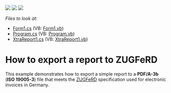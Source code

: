 <!-- default badges list -->
![](https://img.shields.io/endpoint?url=https://codecentral.devexpress.com/api/v1/VersionRange/128597453/15.1.8%2B)
[![](https://img.shields.io/badge/Open_in_DevExpress_Support_Center-FF7200?style=flat-square&logo=DevExpress&logoColor=white)](https://supportcenter.devexpress.com/ticket/details/T234531)
[![](https://img.shields.io/badge/📖_How_to_use_DevExpress_Examples-e9f6fc?style=flat-square)](https://docs.devexpress.com/GeneralInformation/403183)
<!-- default badges end -->
<!-- default file list -->
*Files to look at*:

* [Form1.cs](./CS/ZUGFeRD_sample/Form1.cs) (VB: [Form1.vb](./VB/ZUGFeRD_sample/Form1.vb))
* [Program.cs](./CS/ZUGFeRD_sample/Program.cs) (VB: [Program.vb](./VB/ZUGFeRD_sample/Program.vb))
* [XtraReport1.cs](./CS/ZUGFeRD_sample/XtraReport1.cs) (VB: [XtraReport1.vb](./VB/ZUGFeRD_sample/XtraReport1.vb))
<!-- default file list end -->
# How to export a report to ZUGFeRD


This example demonstrates how to export a simple report to a <strong>PDF/A-3b</strong> (<strong>ISO 19005-3</strong>) file that meets the <a href="https://de.wikipedia.org/wiki/ZUGFeRD">ZUGFeRD</a> specification used for electronic invoices in Germany.

<br/>


